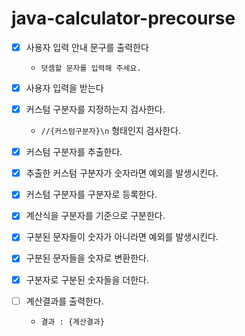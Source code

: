 # java-calculator-precourse

- [x] 사용자 입력 안내 문구를 출력한다
    - `덧셈할 문자를 입력해 주세요.`


- [x] 사용자 입력을 받는다


- [x] 커스텀 구분자를 지정하는지 검사한다.
    - `//{커스텀구분자}\n` 형태인지 검사한다.


- [x] 커스텀 구분자를 추출한다.


- [x] 추출한 커스텀 구분자가 숫자라면 예외를 발생시킨다.


- [x] 커스텀 구분자를 구분자로 등록한다.


- [x] 계산식을 구분자를 기준으로 구분한다.


- [x] 구분된 문자들이 숫자가 아니라면 예외를 발생시킨다.


- [x] 구분된 문자들을 숫자로 변환한다.


- [x] 구분자로 구분된 숫자들을 더한다.


- [ ] 계산결과를 출력한다.
    - `결과 : {계산결과}`
